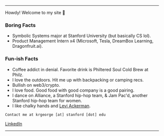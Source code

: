 ***
Howdy! Welcome to my site 👋 

### Boring Facts
* Symbolic Systems major at Stanford University (but basically CS lol).
* Product Management Intern x4 (Microsoft, Tesla, DreamBox Learning, Dragonfruit.ai).

### Fun-ish Facts
* Coffee addict in denial. Favorite drink is Philtered Soul Cold Brew at Philz.
* I love the outdoors. Hit me up with backpacking or camping recs.
* Bullish on web3/crypto.
* I love food. Good food with good company is a good pairing.
* I dance on Alliance, a Stanford hip-hop team, & Jam Pac'd, another Stanford hip-hop team for women.
* I like chalky hands and [Levi Ackerman](https://youtu.be/WjiCS5Zj1hM).

```
Contact me at krgeorge [at] stanford [dot] edu
```
[LinkedIn](https://www.linkedin.com/in/kayleegeorge8/)

***
